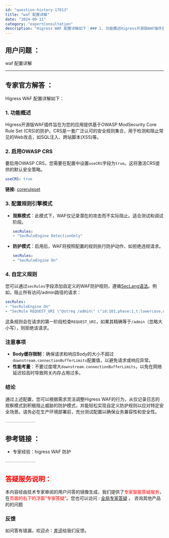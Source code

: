 ```yaml
---
id: "question-history-17013"
title: "waf 配置详解"
date: "2024-09-11"
category: "expertConsultation"
description: "Higress WAF 配置详解如下：### 1. 功能概述Higress开源版WAF插件旨在为您的应用提供基于OWASP ModSecurity Core Rule Set (CRS)的防护。CRS是一套广泛认可的安全规则集合，用于检测和阻止常见的Web攻击，如SQL注入、跨站脚本(XSS)等。#"
---
```


## 用户问题 ： 
 waf 配置详解  

---------------
## 专家官方解答 ：

Higress WAF 配置详解如下：

### 1. 功能概述
Higress开源版WAF插件旨在为您的应用提供基于OWASP ModSecurity Core Rule Set (CRS)的防护。CRS是一套广泛认可的安全规则集合，用于检测和阻止常见的Web攻击，如SQL注入、跨站脚本(XSS)等。

### 2. 启用OWASP CRS
要启用OWASP CRS，您需要在配置中设置`useCRS`字段为`true`。这将激活CRS提供的默认安全策略。
```yaml
useCRS: true
```
**链接:** [coreruleset](https://github.com/coreruleset/coreruleset/tree/v3.3.2)

### 3. 配置规则引擎模式
- **观察模式**：此模式下，WAF仅记录潜在的攻击而不实际阻止。适合测试和调试阶段。
  ```yaml
  secRules: 
  - "SecRuleEngine DetectionOnly"
  ```
- **防护模式**：启用后，WAF将按照配置的规则执行防护动作，如拒绝违规请求。
  ```yaml
  secRules: 
  - "SecRuleEngine On"
  ```

### 4. 自定义规则
您可以通过`secRules`字段添加自定义的WAF防护规则，遵循[SecLang语法](https://coraza.io/docs/seclang/directives/)。例如，阻止所有访问/admin路径的请求：
```yaml
secRules: 
- "SecRuleEngine On"
- "SecRule REQUEST_URI \"@streq /admin\" \"id:101,phase:1,t:lowercase,deny\""
```
这条规则会在请求的第一阶段检查`REQUEST_URI`，如果其精确等于`/admin`（忽略大小写），则拒绝该请求。

### 注意事项
- **Body缓存限制**：确保请求和响应Body的大小不超过`downstream.connectionBufferLimits`配置值，以避免请求或响应异常。
- **性能考量**：不要过度增大`downstream.connectionBufferLimits`，以免在网络延迟较高时导致网关内存占用过多。

### 结论
通过上述配置，您可以根据需求灵活调整Higress WAF的行为，从仅记录日志的观察模式到积极阻止威胁的防护模式，并能轻松实现自定义防护规则以应对特定安全场景。请务必在生产环境部署前，充分测试配置以确保业务兼容性和安全性。


<font color="#949494">---------------</font> 


## 参考链接 ：

* 专家经验：higress WAF 防护 


 <font color="#949494">---------------</font> 
 


## <font color="#FF0000">答疑服务说明：</font> 

本内容经由技术专家审阅的用户问答的镜像生成，我们提供了<font color="#FF0000">专家智能答疑服务</font>，在<font color="#FF0000">页面的右下的浮窗”专家答疑“</font>。您也可以访问 : [全局专家答疑](https://answer.opensource.alibaba.com/docs/intro) 。 咨询其他产品的的问题

### 反馈
如问答有错漏，欢迎点：[差评](https://ai.nacos.io/user/feedbackByEnhancerGradePOJOID?enhancerGradePOJOId=17019)给我们反馈。
